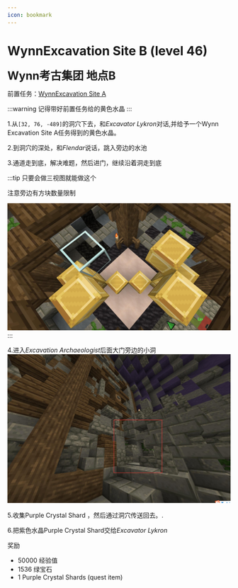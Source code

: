 ```yaml
---
icon: bookmark
---
```


# WynnExcavation Site B (level 46)
<span style="font-size: 25px;">**Wynn考古集团 地点B**</span>

前置任务：[WynnExcavation Site A](/WynncraftCNguide/quests/lvl41-50/level%2046%20-%20WynnExcavation%20Site%20B.html)

:::warning
记得带好前置任务给的黄色水晶
:::

1.从`[32, 76, -489]`的洞穴下去，和*Excavator Lykron*对话,并给予一个Wynn Excavation Site A任务得到的黄色水晶。

2.到洞穴的深处，和*Flendar*说话，跳入旁边的水池

3.通道走到底，解决难题，然后进门，继续沿着洞走到底

:::tip
只要会做三视图就能做这个

注意旁边有方块数量限制

![应该看得懂吧.jpg](../../.vuepress/public/assets/img/lvl46-1.jpg)
:::

4.进入*Excavation Archaeologist*后面大门旁边的小洞
![](../../.vuepress/public/assets/img/lvl46-2.jpg)

5.收集Purple Crystal Shard ，然后通过洞穴传送回去。.

6.把紫色水晶Purple Crystal Shard交给*Excavator Lykron*

奖励
+ 50000 经验值
+ 1536 绿宝石
+ 1 Purple Crystal Shards (quest item)